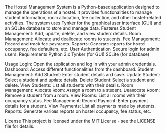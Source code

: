 
The Hostel Management System is a Python-based application designed to manage the operations of a hostel. It provides functionalities to manage student information, room allocation, fee collection, and other hostel-related activities. The system uses Tynker for the graphical user interface (GUI) and an SQLite database to store and manage data.
Features
Student Management: Add, update, delete, and view student details.
Room Management: Allocate and deallocate rooms to students.
Fee Management: Record and track fee payments.
Reports: Generate reports for hostel occupancy, fee defaulters, etc.
User Authentication: Secure login for admin users.
Requirements
Python 3.x
Tynker (for GUI)
SQLite (for database)

Usage
Login: Open the application and log in with your admin credentials.
Dashboard: Access different functionalities from the dashboard.
Student Management:
Add Student: Enter student details and save.
Update Student: Select a student and update details.
Delete Student: Select a student and delete.
View Students: List all students with their details.
Room Management:
Allocate Room: Assign a room to a student.
Deallocate Room: Remove a student from a room.
View Rooms: List all rooms with their occupancy status.
Fee Management:
Record Payment: Enter payment details for a student.
View Payments: List all payments made by students.
Reports:
Generate various reports on hostel occupancy, fee status, etc.

License
This project is licensed under the MIT License - see the LICENSE file for details.
